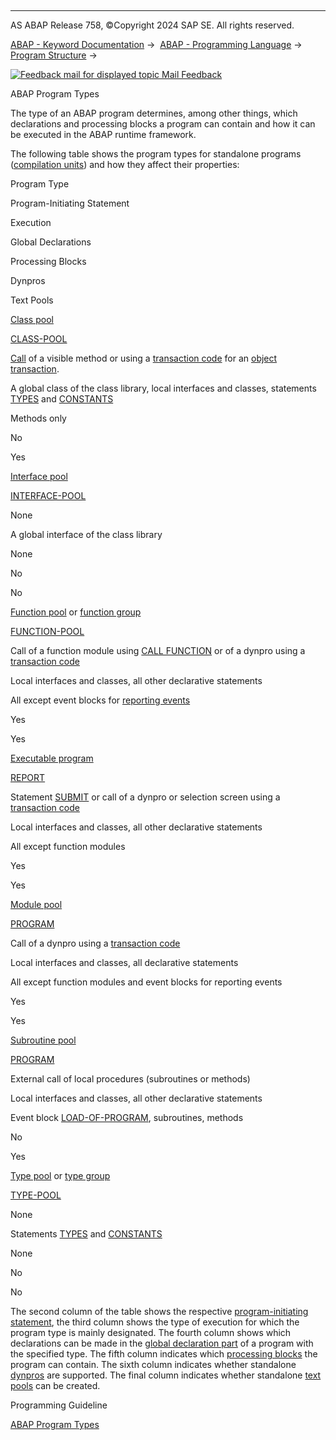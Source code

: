   

* * *

AS ABAP Release 758, ©Copyright 2024 SAP SE. All rights reserved.

[ABAP - Keyword Documentation](javascript:call_link\('abenabap.htm'\)) →  [ABAP - Programming Language](javascript:call_link\('abenabap_reference.htm'\)) →  [Program Structure](javascript:call_link\('abenabap_program_layout.htm'\)) → 

 [![](Mail.gif?object=Mail.gif "Feedback mail for displayed topic") Mail Feedback](mailto:f1_help@sap.com?subject=Feedback%20on%20ABAP%20Documentation&body=Document:%20ABAP%20Program%20Types%2C%20ABENPROGRAM_TYPE_OVIEW%2C%20758%0D%0A%0D%0AError:%0D%0A%0D%0A%0D%0A%0D%0ASuggestion%20for%20improvement:)

ABAP Program Types

The type of an ABAP program determines, among other things, which declarations and processing blocks a program can contain and how it can be executed in the ABAP runtime framework.

The following table shows the program types for standalone programs ([compilation units](javascript:call_link\('abencompilation_unit_glosry.htm'\) "Glossary Entry")) and how they affect their properties:

Program Type

Program-Initiating Statement

Execution

Global Declarations

Processing Blocks

Dynpros

Text Pools

[Class pool](javascript:call_link\('abenclass_pool_glosry.htm'\) "Glossary Entry")

[CLASS-POOL](javascript:call_link\('abapclass-pool.htm'\))

[Call](javascript:call_link\('abenmethod_calls.htm'\)) of a visible method or using a [transaction code](javascript:call_link\('abentransaction_code_glosry.htm'\) "Glossary Entry") for an [object transaction](javascript:call_link\('abenoo_transaction_glosry.htm'\) "Glossary Entry").

A global class of the class library, local interfaces and classes, statements [TYPES](javascript:call_link\('abaptypes.htm'\)) and [CONSTANTS](javascript:call_link\('abapconstants.htm'\))

Methods only

No

Yes

[Interface pool](javascript:call_link\('abeninterface_pool_glosry.htm'\) "Glossary Entry")

[INTERFACE-POOL](javascript:call_link\('abapinterface-pool.htm'\))

None

A global interface of the class library

None

No

No

[Function pool](javascript:call_link\('abenfunction_pool_glosry.htm'\) "Glossary Entry") or [function group](javascript:call_link\('abenfunction_group_glosry.htm'\) "Glossary Entry")

[FUNCTION-POOL](javascript:call_link\('abapfunction-pool.htm'\))

Call of a function module using [CALL FUNCTION](javascript:call_link\('abapcall_function.htm'\)) or of a dynpro using a [transaction code](javascript:call_link\('abentransaction_code_glosry.htm'\) "Glossary Entry")

Local interfaces and classes, all other declarative statements

All except event blocks for [reporting events](javascript:call_link\('abenreporting_event_glosry.htm'\) "Glossary Entry")

Yes

Yes

[Executable program](javascript:call_link\('abenexecutable_program_glosry.htm'\) "Glossary Entry")

[REPORT](javascript:call_link\('abapreport.htm'\))

Statement [SUBMIT](javascript:call_link\('abapsubmit.htm'\)) or call of a dynpro or selection screen using a [transaction code](javascript:call_link\('abentransaction_code_glosry.htm'\) "Glossary Entry")

Local interfaces and classes, all other declarative statements

All except function modules

Yes

Yes

[Module pool](javascript:call_link\('abenmodul_pool_glosry.htm'\) "Glossary Entry")

[PROGRAM](javascript:call_link\('abapprogram.htm'\))

Call of a dynpro using a [transaction code](javascript:call_link\('abentransaction_code_glosry.htm'\) "Glossary Entry")

Local interfaces and classes, all declarative statements

All except function modules and event blocks for reporting events

Yes

Yes

[Subroutine pool](javascript:call_link\('abensubroutine_pool_glosry.htm'\) "Glossary Entry")

[PROGRAM](javascript:call_link\('abapprogram.htm'\))

External call of local procedures (subroutines or methods)

Local interfaces and classes, all other declarative statements

Event block [LOAD-OF-PROGRAM](javascript:call_link\('abapload-of-program.htm'\)), subroutines, methods

No

Yes

[Type pool](javascript:call_link\('abentype_pool_glosry.htm'\) "Glossary Entry") or [type group](javascript:call_link\('abentype_group_glosry.htm'\) "Glossary Entry")

[TYPE-POOL](javascript:call_link\('abaptype-pool.htm'\))

None

Statements [TYPES](javascript:call_link\('abaptypes.htm'\)) and [CONSTANTS](javascript:call_link\('abapconstants.htm'\))

None

No

No

The second column of the table shows the respective [program-initiating statement](javascript:call_link\('abenabap_program_statement.htm'\)), the third column shows the type of execution for which the program type is mainly designated. The fourth column shows which declarations can be made in the [global declaration part](javascript:call_link\('abenglobal_declaration_sect_glosry.htm'\) "Glossary Entry") of a program with the specified type. The fifth column indicates which [processing blocks](javascript:call_link\('abenprocessing_block_glosry.htm'\) "Glossary Entry") the program can contain. The sixth column indicates whether standalone [dynpros](javascript:call_link\('abendynpro_glosry.htm'\) "Glossary Entry") are supported. The final column indicates whether standalone [text pools](javascript:call_link\('abentext_pool_glosry.htm'\) "Glossary Entry") can be created.

Programming Guideline

[ABAP Program Types](javascript:call_link\('abenprogram_type_guidl.htm'\) "Guideline")
